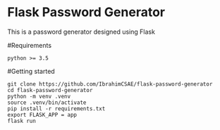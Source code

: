 # Flask Password Generator
This is a password generator designed using Flask

#Requirements
```
python >= 3.5
```

#Getting started

```
git clone https://github.com/IbrahimCSAE/flask-password-generator
cd flask-password-generator
python -m venv .venv
source .venv/bin/activate
pip install -r requirements.txt
export FLASK_APP = app
flask run
```
